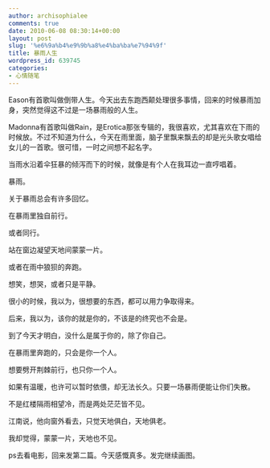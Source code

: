 ```yaml
---
author: archisophialee
comments: true
date: 2010-06-08 08:30:14+00:00
layout: post
slug: '%e6%9a%b4%e9%9b%a8%e4%ba%ba%e7%94%9f'
title: 暴雨人生
wordpress_id: 639745
categories:
- 心情随笔
---
```


Eason有首歌叫做倒带人生。今天出去东跑西颠处理很多事情，回来的时候暴雨加身，突然觉得这不过是一场暴雨般的人生。

 

Madonna有首歌叫做Rain，是Erotica那张专辑的，我很喜欢，尤其喜欢在下雨的时候放。不过不知道为什么，今天在雨里面，脑子里飘来飘去的却是光头歌女唱给女儿的一首歌。很可惜，一时之间想不起名字。

 

当雨水沿着伞狂暴的倾泻而下的时候，就像是有个人在我耳边一直哼唱着。

 

暴雨。

 

关于暴雨总会有许多回忆。

 

在暴雨里独自前行。

 

或者同行。

 

站在窗边凝望天地间蒙蒙一片。

 

或者在雨中狼狈的奔跑。

 

想笑，想哭，或者只是平静。

 

很小的时候，我以为，很想要的东西，都可以用力争取得来。

 

后来，我以为，该你的就是你的，不该是的终究也不会是。

 

到了今天才明白，没什么是属于你的，除了你自己。

 

在暴雨里奔跑的，只会是你一个人。

 

想要劈开荆棘前行，也只你一个人。

 

如果有温暖，也许可以暂时依偎，却无法长久。只要一场暴雨便能让你们失散。

 

不是红楼隔雨相望冷，而是两处茫茫皆不见。

 

江南说，他向窗外看去，只觉天地俱白，天地俱老。

 

我却觉得，蒙蒙一片，天地也不见。

 

ps去看电影，回来发第二篇。今天感慨真多。发完继续画图。
